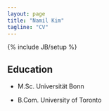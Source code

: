 ```yaml
---
layout: page
title: "Namil Kim"
tagline: "CV"
---
```

{% include JB/setup %}


## Education


* M.Sc. Universität Bonn

* B.Com. University of Toronto


